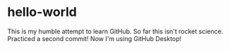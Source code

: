 # hello-world
This is my humble attempt to learn GitHub. So far this isn't rocket science.
Practiced a second commit!
Now I'm using GitHub Desktop!
